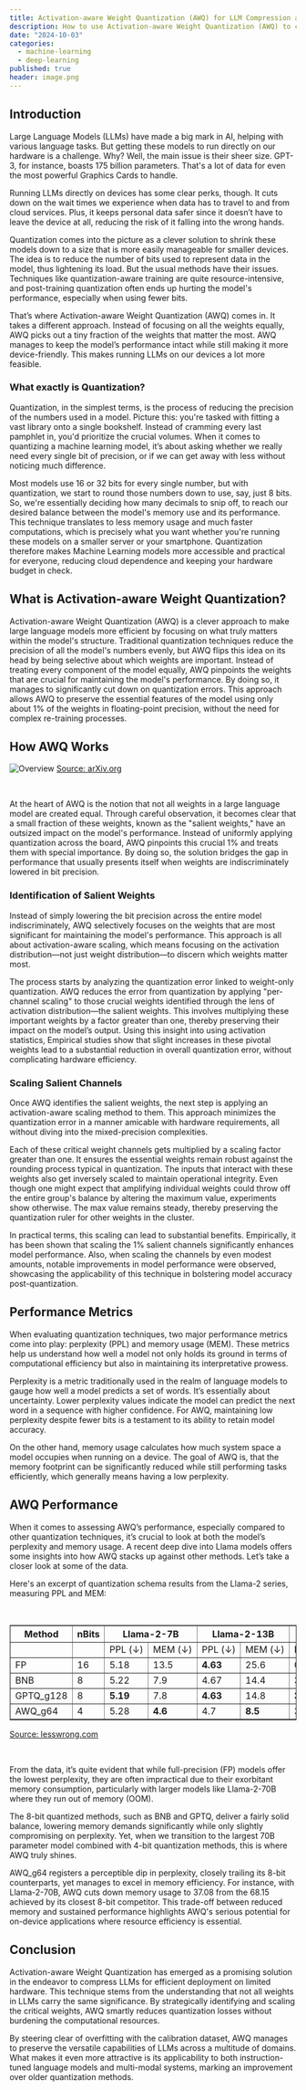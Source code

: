 ```yaml
---
title: Activation-aware Weight Quantization (AWQ) for LLM Compression and Acceleration
description: How to use Activation-aware Weight Quantization (AWQ) to compress and accelerate LLMs.
date: "2024-10-03"
categories:
  - machine-learning
  - deep-learning
published: true
header: image.png
---
```


<script lang="ts">
    import { image } from "$lib/utils/images";

    const slug = "2024-10-03-activation-aware-weight-quantization-awq";
    const overviewImage = image(slug, 'overview.png');
</script>

## Introduction

Large Language Models (LLMs) have made a big mark in AI, helping with various language tasks. But getting these models to run directly on our hardware is a challenge. Why? Well, the main issue is their sheer size. GPT-3, for instance, boasts 175 billion parameters. That's a lot of data for even the most powerful Graphics Cards to handle.

Running LLMs directly on devices has some clear perks, though. It cuts down on the wait times we experience when data has to travel to and from cloud services. Plus, it keeps personal data safer since it doesn’t have to leave the device at all, reducing the risk of it falling into the wrong hands.

Quantization comes into the picture as a clever solution to shrink these models down to a size that is more easily manageable for smaller devices. The idea is to reduce the number of bits used to represent data in the model, thus lightening its load. But the usual methods have their issues. Techniques like quantization-aware training are quite resource-intensive, and post-training quantization often ends up hurting the model's performance, especially when using fewer bits.

That’s where Activation-aware Weight Quantization (AWQ) comes in. It takes a different approach. Instead of focusing on all the weights equally, AWQ picks out a tiny fraction of the weights that matter the most. AWQ manages to keep the model’s performance intact while still making it more device-friendly. This makes running LLMs on our devices a lot more feasible.

### What exactly is Quantization?

Quantization, in the simplest terms, is the process of reducing the precision of the numbers used in a model. Picture this: you're tasked with fitting a vast library onto a single bookshelf. Instead of cramming every last pamphlet in, you'd prioritize the crucial volumes. When it comes to quantizing a machine learning model, it’s about asking whether we really need every single bit of precision, or if we can get away with less without noticing much difference.

Most models use 16 or 32 bits for every single number, but with quantization, we start to round those numbers down to use, say, just 8 bits. So, we're essentially deciding how many decimals to snip off, to reach our desired balance between the model's memory use and its performance. This technique translates to less memory usage and much faster computations, which is precisely what you want whether you're running these models on a smaller server or your smartphone. Quantization therefore makes Machine Learning models more accessible and practical for everyone, reducing cloud dependence and keeping your hardware budget in check.

## What is Activation-aware Weight Quantization?

Activation-aware Weight Quantization (AWQ) is a clever approach to make large language models more efficient by focusing on what truly matters within the model's structure. Traditional quantization techniques reduce the precision of all the model's numbers evenly, but AWQ flips this idea on its head by being selective about which weights are important. Instead of treating every component of the model equally, AWQ pinpoints the weights that are crucial for maintaining the model's performance. By doing so, it manages to significantly cut down on quantization errors. This approach allows AWQ to preserve the essential features of the model using only about 1% of the weights in floating-point precision, without the need for complex re-training processes.

## How AWQ Works

![Overview]({overviewImage})
[Source: arXiv.org](https://arxiv.org/abs/2306.00978)

<br />

At the heart of AWQ is the notion that not all weights in a large language model are created equal. Through careful observation, it becomes clear that a small fraction of these weights, known as the "salient weights," have an outsized impact on the model's performance. Instead of uniformly applying quantization across the board, AWQ pinpoints this crucial 1% and treats them with special importance. By doing so, the solution bridges the gap in performance that usually presents itself when weights are indiscriminately lowered in bit precision.

### Identification of Salient Weights

Instead of simply lowering the bit precision across the entire model indiscriminately, AWQ selectively focuses on the weights that are most significant for maintaining the model's performance. This approach is all about activation-aware scaling, which means focusing on the activation distribution—not just weight distribution—to discern which weights matter most.

The process starts by analyzing the quantization error linked to weight-only quantization. AWQ reduces the error from quantization by applying "per-channel scaling" to those crucial weights identified through the lens of activation distribution—the salient weights. This involves multiplying these important weights by a factor greater than one, thereby preserving their impact on the model’s output. Using this insight into using activation statistics, Empirical studies show that slight increases in these pivotal weights lead to a substantial reduction in overall quantization error, without complicating hardware efficiency.

### Scaling Salient Channels

Once AWQ identifies the salient weights, the next step is applying an activation-aware scaling method to them. This approach minimizes the quantization error in a manner amicable with hardware requirements, all without diving into the mixed-precision complexities.

Each of these critical weight channels gets multiplied by a scaling factor greater than one. It ensures the essential weights remain robust against the rounding process typical in quantization. The inputs that interact with these weights also get inversely scaled to maintain operational integrity. Even though one might expect that amplifying individual weights could throw off the entire group's balance by altering the maximum value, experiments show otherwise. The max value remains steady, thereby preserving the quantization ruler for other weights in the cluster.

In practical terms, this scaling can lead to substantial benefits. Empirically, it has been shown that scaling the 1% salient channels significantly enhances model performance. Also, when scaling the channels by even modest amounts, notable improvements in model performance were observed, showcasing the applicability of this technique in bolstering model accuracy post-quantization.

## Performance Metrics

When evaluating quantization techniques, two major performance metrics come into play: perplexity (PPL) and memory usage (MEM). These metrics help us understand how well a model not only holds its ground in terms of computational efficiency but also in maintaining its interpretative prowess.

Perplexity is a metric traditionally used in the realm of language models to gauge how well a model predicts a set of words. It’s essentially about uncertainty. Lower perplexity values indicate the model can predict the next word in a sequence with higher confidence. For AWQ, maintaining low perplexity despite fewer bits is a testament to its ability to retain model accuracy.

On the other hand, memory usage calculates how much system space a model occupies when running on a device. The goal of AWQ is, that the memory footprint can be significantly reduced while still performing tasks efficiently, which generally means having a low perplexity.

## AWQ Performance

When it comes to assessing AWQ’s performance, especially compared to other quantization techniques, it’s crucial to look at both the model’s perplexity and memory usage. A recent deep dive into Llama models offers some insights into how AWQ stacks up against other methods. Let’s take a closer look at some of the data.

Here's an excerpt of quantization schema results from the Llama-2 series, measuring PPL and MEM:

<br />
<div class="overflow-x-auto">
  <table border="1">
    <tr>
      <th>Method</th>
      <th>nBits</th>
      <th colspan="2">Llama-2-7B</th>
      <th colspan="2">Llama-2-13B</th>
      <th colspan="2">Llama-2-70B</th>
    </tr>
    <tr>
      <td></td>
      <td></td>
      <td>PPL&nbsp;(↓)</td>
      <td>MEM&nbsp;(↓)</td>
      <td>PPL&nbsp;(↓)</td>
      <td>MEM&nbsp;(↓)</td>
      <td>PPL&nbsp;(↓)</td>
      <td>MEM&nbsp;(↓)</td>
    </tr>
    <tr>
      <td>FP</td>
      <td>16</td>
      <td>5.18</td>
      <td>13.5</td>
      <td><b>4.63</b></td>
      <td>25.6</td>
      <td>OOM</td>
      <td>OOM</td>
    </tr>
    <tr>
      <td>BNB</td>
      <td>8</td>
      <td>5.22</td>
      <td>7.9</td>
      <td>4.67</td>
      <td>14.4</td>
      <td>3.17</td>
      <td>68.15</td>
    </tr>
    <tr>
      <td>GPTQ_g128</td>
      <td>8</td>
      <td><b>5.19</b></td>
      <td>7.8</td>
      <td><b>4.63</b></td>
      <td>14.8</td>
      <td><b>3.12</b></td>
      <td>74.87</td>
    </tr>
    <tr>
      <td>AWQ_g64</td>
      <td>4</td>
      <td>5.28</td>
      <td><b>4.6</b></td>
      <td>4.7</td>
      <td><b>8.5</b></td>
      <td>3.2</td>
      <td><b>37.08</b></td>
    </tr>
  </table>
</div>

[Source: lesswrong.com](https://www.lesswrong.com/posts/qmPXQbyYA66DuJbht/comparing-quantized-performance-in-llama-models)

<br />

From the data, it’s quite evident that while full-precision (FP) models offer the lowest perplexity, they are often impractical due to their exorbitant memory consumption, particularly with larger models like Llama-2-70B where they run out of memory (OOM).

The 8-bit quantized methods, such as BNB and GPTQ, deliver a fairly solid balance, lowering memory demands significantly while only slightly compromising on perplexity. Yet, when we transition to the largest 70B parameter model combined with 4-bit quantization methods, this is where AWQ truly shines.

AWQ_g64 registers a perceptible dip in perplexity, closely trailing its 8-bit counterparts, yet manages to excel in memory efficiency. For instance, with Llama-2-70B, AWQ cuts down memory usage to 37.08 from the 68.15 achieved by its closest 8-bit competitor. This trade-off between reduced memory and sustained performance highlights AWQ's serious potential for on-device applications where resource efficiency is essential.

## Conclusion

Activation-aware Weight Quantization has emerged as a promising solution in the endeavor to compress LLMs for efficient deployment on limited hardware. This technique stems from the understanding that not all weights in LLMs carry the same significance. By strategically identifying and scaling the critical weights, AWQ smartly reduces quantization losses without burdening the computational resources.

By steering clear of overfitting with the calibration dataset, AWQ manages to preserve the versatile capabilities of LLMs across a multitude of domains. What makes it even more attractive is its applicability to both instruction-tuned language models and multi-modal systems, marking an improvement over older quantization methods.
